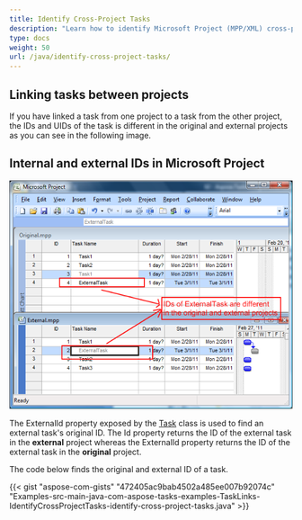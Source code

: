 ```yaml
---
title: Identify Cross-Project Tasks
description: "Learn how to identify Microsoft Project (MPP/XML) cross-project tasks using Aspose.Tasks for Java."
type: docs
weight: 50
url: /java/identify-cross-project-tasks/
---
```


## **Linking tasks between projects**
If you have linked a task from one project to a task from the other project, the IDs and UIDs of the task is different in the original and external projects as you can see in the following image.

## **Internal and external IDs in Microsoft Project** 

![viewing cross project links](identify-cross-project-tasks_1.png)

The ExternalId property exposed by the [Task](https://apireference.aspose.com/tasks/java/com.aspose.tasks/task/) class is used to find an external task's original ID. The Id property returns the ID of the external task in the **external** project whereas the ExternalId property returns the ID of the external task in the **original** project.

The code below finds the original and external ID of a task.

{{< gist "aspose-com-gists" "472405ac9bab4502a485ee007b92074c" "Examples-src-main-java-com-aspose-tasks-examples-TaskLinks-IdentifyCrossProjectTasks-identify-cross-project-tasks.java" >}}
